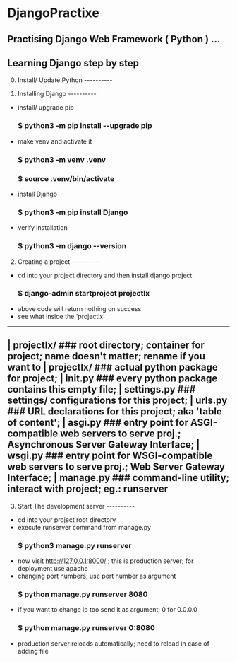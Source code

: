 # DjangoPractixe
Practising Django Web Framework ( Python ) ... 
---
## Learning Django step by step

0. Install/ Update Python ----------

1. Installing Django ----------
- install/ upgrade pip 
	### $ python3 -m pip install --upgrade pip
- make venv and activate it
	### $ python3 -m venv .venv
	### $ source .venv/bin/activate
- install Django
	### $ python3 -m pip install Django
- verify installation
	### $ python3 -m django --version

2. Creating a project ----------
- cd into your project directory and then install django project
	### $ django-admin startproject projectlx
- above code will return nothing on success
- see what inside the 'projectlx'
--------------------------------
| projectlx/		### root directory; container for project; name doesn't matter; rename if you want to
    | projectlx/	### actual python package for project; 
        | __init__.py		### every python package contains this empty file;
        | settings.py		### settings/ configurations for this project;
        | urls.py		### URL declarations for this project; aka 'table of content'; 
        | asgi.py		### entry point for ASGI-compatible web servers to serve proj.; Asynchronous Server Gateway Interface;
        | wsgi.py		### entry point for WSGI-compatible web servers to serve proj.; Web Server Gateway Interface;
    | manage.py		### command-line utility; interact with project; eg.: runserver
---------------------------------

3. Start The development server ----------
- cd into your project root directory
- execute runserver command from manage.py
	### $ python3 manage.py runserver
- now visit http://127.0.0.1:8000/ ; this is production server; for deployment use apache
- changing port numbers; use port number as argument
	### $ python manage.py runserver 8080
- if you want to change ip too send it as argument; 0 for 0.0.0.0
	### $ python manage.py runserver 0:8080
- production server reloads automatically; need to reload in case of adding file

